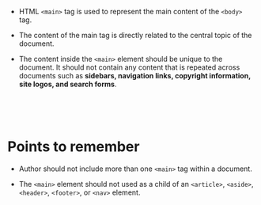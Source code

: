 - HTML `<main>` tag is used to represent the main content of the `<body>` tag.

- The content of the main tag is directly related to the central topic of the document.

- The content inside the `<main>` element should be unique to the document. It should not contain any content that is repeated across documents such as **sidebars, navigation links, copyright information, site logos, and search forms**.

&nbsp;

&nbsp;

# Points to remember

- Author should not include more than one `<main>` tag within a document.

- The `<main>` element should not used as a child of an `<article>`, `<aside>`, `<header>`, `<footer>`, or `<nav>` element.

&nbsp;

&nbsp;
